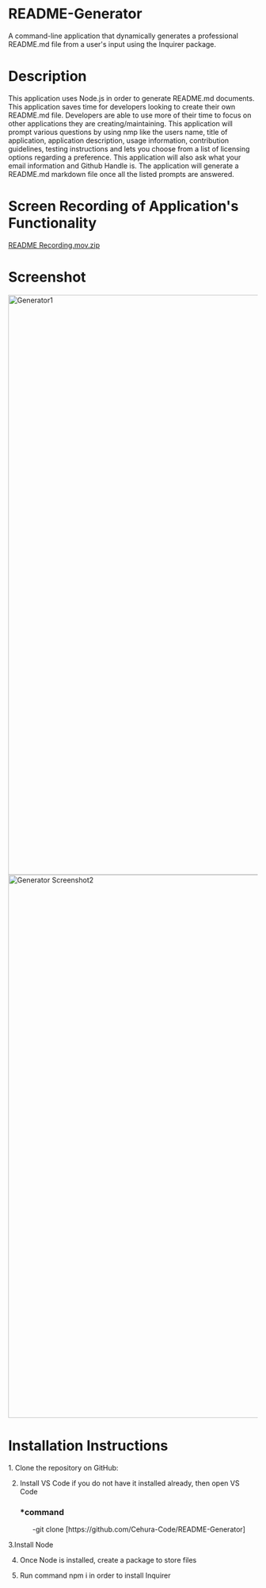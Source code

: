 # README-Generator
A command-line application that dynamically generates a professional README.md file from a user's input using the Inquirer package.

<h1>Description</h1>
This application uses Node.js in order to generate README.md documents. This application saves time for developers looking to create their
own README.md file. Developers are able to use more of their time to focus on other applications they are creating/maintaining.
This application will prompt various questions by using nmp like the users name, title of application, application description, usage information, contribution guidelines, testing instructions and lets you choose from a list of licensing options regarding a preference.
This application will also ask what your email information and Github Handle is.
The application will generate a README.md markdown file once all the listed prompts are answered.

<h1>Screen Recording of Application's Functionality</h1>

[README Recording.mov.zip](https://github.com/Cehura-Code/README-Generator/files/12489554/README.Recording.mov.zip)

<h1>Screenshot</h1>
<img width="1169" alt="Generator1" src="https://github.com/Cehura-Code/README-Generator/assets/134533516/518e10a8-6a9a-4f2d-bae6-4883b0f35671">
<img width="1095" alt="Generator Screenshot2" src="https://github.com/Cehura-Code/README-Generator/assets/134533516/65a86187-3c71-47ff-9385-48dae84fdeed">

<h1>Installation Instructions</h1>
1. Clone the repository on GitHub: 


2. Install VS Code if you do not have it installed already, then open VS Code
     <h3>*command</h3>
    <center>-git clone [https://github.com/Cehura-Code/README-Generator]</center>

3.Install Node

4. Once Node is installed, create a package to store files

5. Run command npm i in order to install Inquirer






